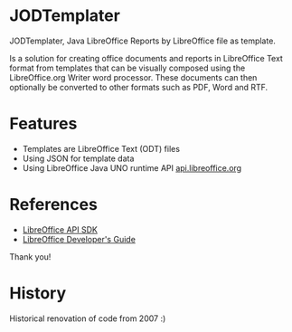 # JODTemplater
JODTemplater, Java LibreOffice Reports by LibreOffice file as template.

Is a solution for creating office documents and reports in LibreOffice Text format from templates that can be visually composed using the LibreOffice.org Writer word processor. 
These documents can then optionally be converted to other formats such as PDF, Word and RTF.

# Features
- Templates are LibreOffice Text (ODT) files
- Using JSON for template data
- Using LibreOffice Java UNO runtime API [api.libreoffice.org](https://api.libreoffice.org/)

# References
- [LibreOffice API SDK](https://api.libreoffice.org/)
- [LibreOffice Developer's Guide](https://wiki.documentfoundation.org/Documentation/DevGuide#What_This_Manual_Covers)

Thank you!  

# History
Historical renovation of code from 2007 :)